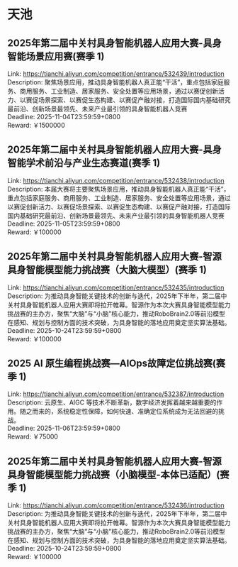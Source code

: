 # 天池



## 2025年第二届中关村具身智能机器人应用大赛-具身智能场景应用赛(赛季 1)

Link: https://tianchi.aliyun.com/competition/entrance/532439/introduction  
Description: 聚焦场景应用，推动具身智能机器人真正能“干活”，重点包括家庭服务、商用服务、工业制造、居家服务、安全处置等应用场景，通过以赛促创新活力、以赛促场景探索、以赛促生态构建、以赛促产融对接，打造国际国内基础研究最前沿、创新场景最领先、未来产业最引领的具身智能机器人竞赛  
Deadline: 2025-11-04T23:59:59+0800  
Reward: ￥1500000  


## 2025年第二届中关村具身智能机器人应用大赛-具身智能学术前沿与产业生态赛道(赛季 1)

Link: https://tianchi.aliyun.com/competition/entrance/532438/introduction  
Description: 本届大赛将主要聚焦场景应用，推动具身智能机器人真正能“干活”，重点包括家庭服务、商用服务、工业制造、居家服务、安全处置等应用场景，通过以赛促创新活力、以赛促场景探索、以赛促生态构建、以赛促产融对接，打造国际国内基础研究最前沿、创新场景最领先、未来产业最引领的具身智能机器人竞赛  
Deadline: 2025-11-05T23:59:59+0800  
Reward: ￥100000  


## 2025年第二届中关村具身智能机器人应用大赛-智源具身智能模型能力挑战赛（大脑大模型）(赛季 1)

Link: https://tianchi.aliyun.com/competition/entrance/532435/introduction  
Description: 为推动具身智能关键技术的创新与迭代，2025年下半年，第二届中关村具身智能机器人应用大赛即将拉开帷幕。智源作为本次大赛具身智能模型能力挑战赛的主办方，聚焦“大脑”与“小脑”核心能力，推动RoboBrain2.0等前沿模型在感知、规划与控制方面的技术突破，为具身智能的落地应用奠定坚实算法基础。  
Deadline: 2025-10-24T23:59:59+0800  
Reward: ￥100000  


## 2025 AI 原生编程挑战赛—AIOps故障定位挑战赛(赛季 1)

Link: https://tianchi.aliyun.com/competition/entrance/532387/introduction  
Description: 云原生、AIGC 等技术不断革新，数字经济发挥着越来越重要的作用。随之而来的，系统稳定性保障，如何快速、准确定位系统成为无法回避的挑战。  
Deadline: 2025-11-06T23:59:59+0800  
Reward: ￥75000  


## 2025年第二届中关村具身智能机器人应用大赛-智源具身智能模型能力挑战赛（小脑模型-本体已适配）(赛季 1)

Link: https://tianchi.aliyun.com/competition/entrance/532436/introduction  
Description: 为推动具身智能关键技术的创新与迭代，2025年下半年，第二届中关村具身智能机器人应用大赛即将拉开帷幕。智源作为本次大赛具身智能模型能力挑战赛的主办方，聚焦“大脑”与“小脑”核心能力，推动RoboBrain2.0等前沿模型在感知、规划与控制方面的技术突破，为具身智能的落地应用奠定坚实算法基础。  
Deadline: 2025-10-24T23:59:59+0800  
Reward: ￥100000  

